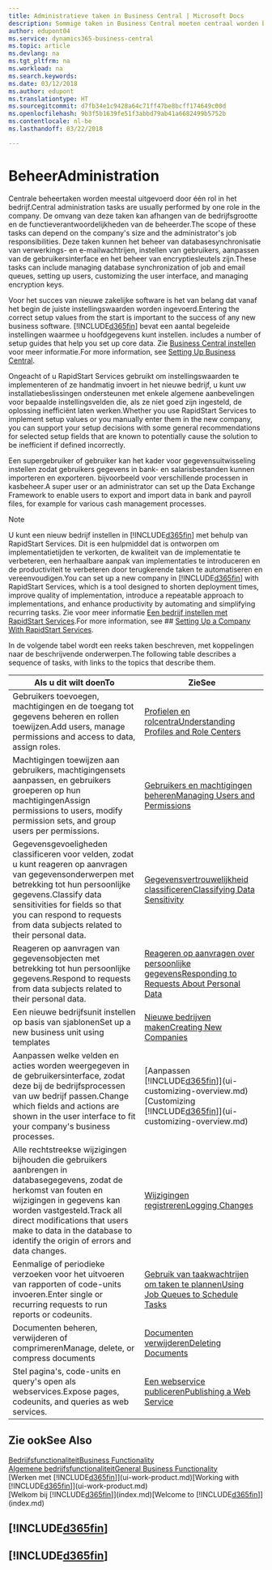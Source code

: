 ```yaml
---
title: Administratieve taken in Business Central | Microsoft Docs
description: Sommige taken in Business Central moeten centraal worden beheerd en ingesteld. Zie om welke taken het gaat en wat u hiermee doet.
author: edupont04
ms.service: dynamics365-business-central
ms.topic: article
ms.devlang: na
ms.tgt_pltfrm: na
ms.workload: na
ms.search.keywords: 
ms.date: 03/12/2018
ms.author: edupont
ms.translationtype: HT
ms.sourcegitcommit: d7fb34e1c9428a64c71ff47be8bcff174649c00d
ms.openlocfilehash: 9b3f5b1639fe51f3abbd79ab41a6682499b5752b
ms.contentlocale: nl-be
ms.lasthandoff: 03/22/2018

---
```

# <a name="administration"></a><span data-ttu-id="19a7b-104">Beheer</span><span class="sxs-lookup"><span data-stu-id="19a7b-104">Administration</span></span>
<span data-ttu-id="19a7b-105">Centrale beheertaken worden meestal uitgevoerd door één rol in het bedrijf.</span><span class="sxs-lookup"><span data-stu-id="19a7b-105">Central administration tasks are usually performed by one role in the company.</span></span> <span data-ttu-id="19a7b-106">De omvang van deze taken kan afhangen van de bedrijfsgrootte en de functieverantwoordelijkheden van de beheerder.</span><span class="sxs-lookup"><span data-stu-id="19a7b-106">The scope of these tasks can depend on the company's size and the administrator's job responsibilities.</span></span> <span data-ttu-id="19a7b-107">Deze taken kunnen het beheer van databasesynchronisatie van verwerkings- en e-mailwachtrijen, instellen van gebruikers, aanpassen van de gebruikersinterface en het beheer van encryptiesleutels zijn.</span><span class="sxs-lookup"><span data-stu-id="19a7b-107">These tasks can include managing database synchronization of job and email queues, setting up users, customizing the user interface, and managing encryption keys.</span></span>  

<span data-ttu-id="19a7b-108">Voor het succes van nieuwe zakelijke software is het van belang dat vanaf het begin de juiste instellingswaarden worden ingevoerd.</span><span class="sxs-lookup"><span data-stu-id="19a7b-108">Entering the correct setup values from the start is important to the success of any new business software.</span></span> [!INCLUDE[d365fin](includes/d365fin_md.md)]<span data-ttu-id="19a7b-109"> bevat een aantal begeleide instellingen waarmee u hoofdgegevens kunt instellen.</span><span class="sxs-lookup"><span data-stu-id="19a7b-109"> includes a number of setup guides that help you set up core data.</span></span> <span data-ttu-id="19a7b-110">Zie [Business Central instellen](setup.md) voor meer informatie.</span><span class="sxs-lookup"><span data-stu-id="19a7b-110">For more information, see [Setting Up Business Central](setup.md).</span></span>

<span data-ttu-id="19a7b-111">Ongeacht of u RapidStart Services gebruikt om instellingswaarden te implementeren of ze handmatig invoert in het nieuwe bedrijf, u kunt uw installatiebeslissingen ondersteunen met enkele algemene aanbevelingen voor bepaalde instellingsvelden die, als ze niet goed zijn ingesteld, de oplossing inefficiënt laten werken.</span><span class="sxs-lookup"><span data-stu-id="19a7b-111">Whether you use RapidStart Services to implement setup values or you manually enter them in the new company, you can support your setup decisions with some general recommendations for selected setup fields that are known to potentially cause the solution to be inefficient if defined incorrectly.</span></span>  

<span data-ttu-id="19a7b-112">Een supergebruiker of gebruiker kan het kader voor gegevensuitwisseling instellen zodat gebruikers gegevens in bank- en salarisbestanden kunnen importeren en exporteren. bijvoorbeeld voor verschillende processen in kasbeheer.</span><span class="sxs-lookup"><span data-stu-id="19a7b-112">A super user or an administrator can set up the Data Exchange Framework to enable users to export and import data in bank and payroll files, for example for various cash management processes.</span></span>

> [!NOTE]
> <span data-ttu-id="19a7b-113">U kunt een nieuw bedrijf instellen in [!INCLUDE[d365fin](includes/d365fin_md.md)] met behulp van RapidStart Services. Dit is een hulpmiddel dat is ontworpen om implementatietijden te verkorten, de kwaliteit van de implementatie te verbeteren, een herhaalbare aanpak van implementaties te introduceren en de productiviteit te verbeteren door terugkerende taken te automatiseren en vereenvoudigen.</span><span class="sxs-lookup"><span data-stu-id="19a7b-113">You can set up a new company in [!INCLUDE[d365fin](includes/d365fin_md.md)] with RapidStart Services, which is a tool designed to shorten deployment times, improve quality of implementation, introduce a repeatable approach to implementations, and enhance productivity by automating and simplifying recurring tasks.</span></span> <span data-ttu-id="19a7b-114">Zie voor meer informatie [Een bedrijf instellen met RapidStart Services](admin-set-up-a-company-with-rapidstart.md).</span><span class="sxs-lookup"><span data-stu-id="19a7b-114">For more information, see ## [Setting Up a Company With RapidStart Services](admin-set-up-a-company-with-rapidstart.md).</span></span>

<span data-ttu-id="19a7b-115">In de volgende tabel wordt een reeks taken beschreven, met koppelingen naar de beschrijvende onderwerpen.</span><span class="sxs-lookup"><span data-stu-id="19a7b-115">The following table describes a sequence of tasks, with links to the topics that describe them.</span></span>   

|<span data-ttu-id="19a7b-116">**Als u dit wilt doen**</span><span class="sxs-lookup"><span data-stu-id="19a7b-116">**To**</span></span>|<span data-ttu-id="19a7b-117">**Zie**</span><span class="sxs-lookup"><span data-stu-id="19a7b-117">**See**</span></span>|  
|------------|-------------|  
|<span data-ttu-id="19a7b-118">Gebruikers toevoegen, machtigingen en de toegang tot gegevens beheren en rollen toewijzen.</span><span class="sxs-lookup"><span data-stu-id="19a7b-118">Add users, manage permissions and access to data, assign roles.</span></span>|[<span data-ttu-id="19a7b-119">Profielen en rolcentra</span><span class="sxs-lookup"><span data-stu-id="19a7b-119">Understanding Profiles and Role Centers</span></span>](admin-users-profiles-roles.md)|  
|<span data-ttu-id="19a7b-120">Machtigingen toewijzen aan gebruikers, machtigingensets aanpassen, en gebruikers groeperen op hun machtigingen</span><span class="sxs-lookup"><span data-stu-id="19a7b-120">Assign permissions to users, modify permission sets, and group users per permissions.</span></span>|[<span data-ttu-id="19a7b-121">Gebruikers en machtigingen beheren</span><span class="sxs-lookup"><span data-stu-id="19a7b-121">Managing Users and Permissions</span></span>](ui-how-users-permissions.md)|
|<span data-ttu-id="19a7b-122">Gegevensgevoeligheden classificeren voor velden, zodat u kunt reageren op aanvragen van gegevensonderwerpen met betrekking tot hun persoonlijke gegevens.</span><span class="sxs-lookup"><span data-stu-id="19a7b-122">Classify data sensitivities for fields so that you can respond to requests from data subjects related to their personal data.</span></span>|[<span data-ttu-id="19a7b-123">Gegevensvertrouwelijkheid classificeren</span><span class="sxs-lookup"><span data-stu-id="19a7b-123">Classifying Data Sensitivity</span></span>](admin-classifying-data-sensitivity.md)|
|<span data-ttu-id="19a7b-124">Reageren op aanvragen van gegevensobjecten met betrekking tot hun persoonlijke gegevens.</span><span class="sxs-lookup"><span data-stu-id="19a7b-124">Respond to requests from data subjects related to their personal data.</span></span>|[<span data-ttu-id="19a7b-125">Reageren op aanvragen over persoonlijke gegevens</span><span class="sxs-lookup"><span data-stu-id="19a7b-125">Responding to Requests About Personal Data</span></span>](admin-responding-to-requests-about-personal-data.md)|
|<span data-ttu-id="19a7b-126">Een nieuwe bedrijfsunit instellen op basis van sjablonen</span><span class="sxs-lookup"><span data-stu-id="19a7b-126">Set up a new business unit using templates</span></span>|[<span data-ttu-id="19a7b-127">Nieuwe bedrijven maken</span><span class="sxs-lookup"><span data-stu-id="19a7b-127">Creating New Companies</span></span>](about-new-company.md)|
|<span data-ttu-id="19a7b-128">Aanpassen welke velden en acties worden weergegeven in de gebruikersinterface, zodat deze bij de bedrijfsprocessen van uw bedrijf passen.</span><span class="sxs-lookup"><span data-stu-id="19a7b-128">Change which fields and actions are shown in the user interface to fit your company's business processes.</span></span> |<span data-ttu-id="19a7b-129">[Aanpassen [!INCLUDE[d365fin](includes/d365fin_md.md)]](ui-customizing-overview.md)</span><span class="sxs-lookup"><span data-stu-id="19a7b-129">[Customizing [!INCLUDE[d365fin](includes/d365fin_md.md)]](ui-customizing-overview.md)</span></span> |
|<span data-ttu-id="19a7b-130">Alle rechtstreekse wijzigingen bijhouden die gebruikers aanbrengen in databasegegevens, zodat de herkomst van fouten en wijzigingen in gegevens kan worden vastgesteld.</span><span class="sxs-lookup"><span data-stu-id="19a7b-130">Track all direct modifications that users make to data in the database to identify the origin of errors and data changes.</span></span>|[<span data-ttu-id="19a7b-131">Wijzigingen registreren</span><span class="sxs-lookup"><span data-stu-id="19a7b-131">Logging Changes</span></span>](across-log-changes.md)|  
|<span data-ttu-id="19a7b-132">Eenmalige of periodieke verzoeken voor het uitvoeren van rapporten of code-units invoeren.</span><span class="sxs-lookup"><span data-stu-id="19a7b-132">Enter single or recurring requests to run reports or codeunits.</span></span>|[<span data-ttu-id="19a7b-133">Gebruik van taakwachtrijen om taken te plannen</span><span class="sxs-lookup"><span data-stu-id="19a7b-133">Using Job Queues to Schedule Tasks</span></span>](admin-job-queues-schedule-tasks.md)|  
|<span data-ttu-id="19a7b-134">Documenten beheren, verwijderen of comprimeren</span><span class="sxs-lookup"><span data-stu-id="19a7b-134">Manage, delete, or compress documents</span></span>|[<span data-ttu-id="19a7b-135">Documenten verwijderen</span><span class="sxs-lookup"><span data-stu-id="19a7b-135">Deleting Documents</span></span>](admin-manage-documents.md)|  
|<span data-ttu-id="19a7b-136">Stel pagina's, code-units en query's open als webservices.</span><span class="sxs-lookup"><span data-stu-id="19a7b-136">Expose pages, codeunits, and queries as web services.</span></span>|[<span data-ttu-id="19a7b-137">Een webservice publiceren</span><span class="sxs-lookup"><span data-stu-id="19a7b-137">Publishing a Web Service</span></span>](across-how-publish-web-service.md)|

## <a name="see-also"></a><span data-ttu-id="19a7b-138">Zie ook</span><span class="sxs-lookup"><span data-stu-id="19a7b-138">See Also</span></span>
[<span data-ttu-id="19a7b-139">Bedrijfsfunctionaliteit</span><span class="sxs-lookup"><span data-stu-id="19a7b-139">Business Functionality</span></span>](across-business-functionality.md)  
[<span data-ttu-id="19a7b-140">Algemene bedrijfsfunctionaliteit</span><span class="sxs-lookup"><span data-stu-id="19a7b-140">General Business Functionality</span></span>](ui-across-business-areas.md)  
<span data-ttu-id="19a7b-141">[Werken met [!INCLUDE[d365fin](includes/d365fin_md.md)]](ui-work-product.md)</span><span class="sxs-lookup"><span data-stu-id="19a7b-141">[Working with [!INCLUDE[d365fin](includes/d365fin_md.md)]](ui-work-product.md)</span></span>  
<span data-ttu-id="19a7b-142">[Welkom bij [!INCLUDE[d365fin](includes/d365fin_md.md)]](index.md)</span><span class="sxs-lookup"><span data-stu-id="19a7b-142">[Welcome to [!INCLUDE[d365fin](includes/d365fin_md.md)]](index.md)</span></span>  

## [!INCLUDE[d365fin](includes/free_trial_md.md)]  
## [!INCLUDE[d365fin](includes/training_link_md.md)]

